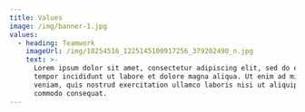 ```yaml
---
title: Values
image: /img/banner-1.jpg
values:
  - heading: Teamwork
    imageUrl: /img/18254516_1225145100917256_379202490_n.jpg
    text: >-
      Lorem ipsum dolor sit amet, consectetur adipiscing elit, sed do eiusmod
      tempor incididunt ut labore et dolore magna aliqua. Ut enim ad minim
      veniam, quis nostrud exercitation ullamco laboris nisi ut aliquip ex ea
      commodo consequat.
---
```


